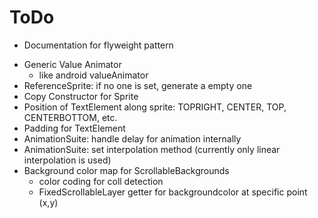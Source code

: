 # ToDo

- Documentation for flyweight pattern
<!-- - Function to load states from json -->
- Generic Value Animator
    - like android valueAnimator
- ReferenceSprite: if no one is set, generate a empty one
- Copy Constructor for Sprite
- Position of TextElement along sprite: TOPRIGHT, CENTER, TOP, CENTERBOTTOM, etc.
- Padding for TextElement
- AnimationSuite: handle delay for animation internally
- AnimationSuite: set interpolation method (currently only linear interpolation is used)
- Background color map for ScrollableBackgrounds
    * color coding for coll detection
    * FixedScrollableLayer getter for backgroundcolor at specific point (x,y)